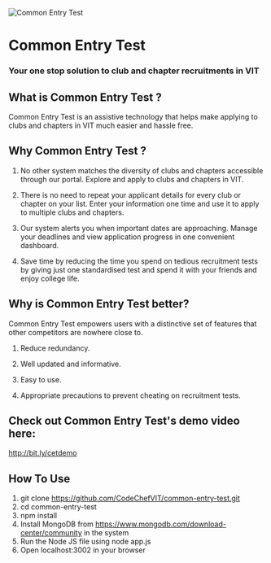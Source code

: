 ![Common Entry Test](https://github.com/akshatvg/common-entry-test/blob/master/static/img/header.png "Common Entry Test")

# Common Entry Test

### Your one stop solution to club and chapter recruitments in VIT


## What is Common Entry Test ?

Common Entry Test is an assistive technology that helps make applying to clubs and chapters in VIT much easier and hassle free. 


## Why Common Entry Test ?

1) No other system matches the diversity of clubs and chapters accessible through our portal. Explore and apply to clubs and chapters in VIT.

2) There is no need to repeat your applicant details for every club or chapter on your list. Enter your information one time and use it to apply to multiple clubs and chapters.

3) Our system alerts you when important dates are approaching. Manage your deadlines and view application progress in one convenient dashboard.

4) Save time by reducing the time you spend on tedious recruitment tests by giving just one standardised test and spend it with your friends and enjoy college life.


## Why is Common Entry Test better?

Common Entry Test empowers users with a distinctive set of features that other competitors are nowhere close to.

1) Reduce redundancy.

2) Well updated and informative.

3) Easy to use.

4) Appropriate precautions to prevent cheating on recruitment tests.


## Check out Common Entry Test's demo video here:

<http://bit.ly/cetdemo>

## How To Use

1) git clone https://github.com/CodeChefVIT/common-entry-test.git
2) cd common-entry-test
3) npm install
4) Install MongoDB from https://www.mongodb.com/download-center/community in the system
5) Run the Node JS file using
    node app.js
6) Open localhost:3002 in your browser

